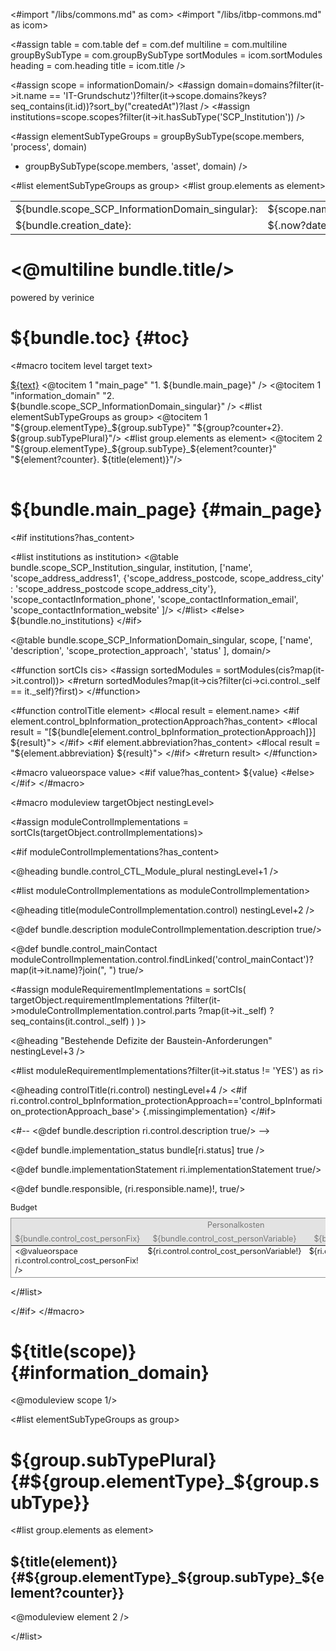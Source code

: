 <#import "/libs/commons.md" as com>
<#import "/libs/itbp-commons.md" as icom>

<#assign table = com.table
         def = com.def
         multiline = com.multiline
         groupBySubType = com.groupBySubType
         sortModules = icom.sortModules
         heading = com.heading
         title = icom.title />

<style>
<#include "styles/default.css">
h1, h2, h3, h4, h5, h6 {
  page-break-after: avoid;
}

td {
  vertical-align: top;
}

.main_page {
  page-break-after: always;
}

.main_page table th:first-child, .main_page table td:first-child {
  width: 8cm;
}

.fullwidth {
  width: 100%;
}

.nobreak {
  page-break-inside: avoid;
}

.missingimplementation {
  color: rgb(255, 18, 18);
}

table.table.budget {
  font-size: 90%;
}

.table.budget, .table.budget th, .table.budget td {
  border: none;
}

table.table.budget caption {
  text-align: left;
}

table.table.budget thead tr th {
  font-weight: normal;  
}

table.table.budget thead th {
  background-color: #e3e3e3;
  color: #767676;
}

table.table.budget tbody tr td {
  border-bottom: 0.2mm solid #929292;
}

table.budget thead tr:first-child th {
  border-top: 0.2mm solid #929292;
}

table.budget tbody tr td:first-child,
table.budget thead tr th:first-child {
  border-left: 0.2mm solid #929292;
}

table.budget tbody tr td:last-child,
table.budget thead tr th:last-child {
  border-right: 0.2mm solid #929292;
}
</style>

<#assign scope = informationDomain/>
<#assign domain=domains?filter(it->it.name == 'IT-Grundschutz')?filter(it->scope.domains?keys?seq_contains(it.id))?sort_by("createdAt")?last />
<#assign institutions=scope.scopes?filter(it->it.hasSubType('SCP_Institution')) />

<#assign elementSubTypeGroups = groupBySubType(scope.members, 'process', domain)
+ groupBySubType(scope.members, 'asset', domain) />

<bookmarks>
  <bookmark name="${bundle.toc}" href="#toc"/>
  <bookmark name="${bundle.main_page}" href="#main_page"/>
  <bookmark name="${bundle.scope_SCP_InformationDomain_singular}" href="#information_domain"/>
  <#list elementSubTypeGroups as group>
    <bookmark name="${group.subTypePlural}" href="#${group.elementType}_${group.subType}">
    <#list group.elements as element>
      <bookmark name="${title(element)}" href="#${group.elementType}_${group.subType}_${element?counter}"/>
    </#list>
    </bookmark>
  </#list>
</bookmarks>


<div class="footer-left">
  <table>
    <tr>
      <td>${bundle.scope_SCP_InformationDomain_singular}: </td>
      <td>${scope.name}</td>
    </tr>
    <tr>
      <td>${bundle.creation_date}: </td>
      <td>${.now?date}</td>
    </tr>
  </table>
</div>

<div class="cover">
<h1><@multiline bundle.title/></h1>
<p>powered by verinice</p>
</div>


# ${bundle.toc} {#toc}
<#macro tocitem level target text>
  <tr class="level${level}">
    <td>
      <a title="${bundle('jumpto', text)}" href="#${target}">${text}</a>
    </td>
    <td>
      <span href="#${target}"/>
    </td>
  </tr>
</#macro>

<table class="toc">
<tbody>
  <@tocitem 1 "main_page" "1. ${bundle.main_page}" />
  <@tocitem 1 "information_domain" "2. ${bundle.scope_SCP_InformationDomain_singular}" />
  <#list elementSubTypeGroups as group>
      <@tocitem 1 "${group.elementType}_${group.subType}" "${group?counter+2}. ${group.subTypePlural}"/>
      <#list group.elements as element>
          <@tocitem 2 "${group.elementType}_${group.subType}_${element?counter}" "${element?counter}. ${title(element)}"/>
      </#list>
  </#list>
</tbody>
</table>

# ${bundle.main_page} {#main_page}

<div class="main_page">

<#if institutions?has_content>

<#list institutions as institution>
    <@table bundle.scope_SCP_Institution_singular,
    institution,
    ['name',
    'scope_address_address1',
    {'scope_address_postcode, scope_address_city' : 'scope_address_postcode scope_address_city'},
    'scope_contactInformation_phone',
    'scope_contactInformation_email',
    'scope_contactInformation_website'
    ]/>
</#list>
<#else>
${bundle.no_institutions}
</#if>

<@table bundle.scope_SCP_InformationDomain_singular,
scope,
['name',
'description',
'scope_protection_approach',
'status'
],
domain/>

</div>

<#function sortCIs cis>
  <#assign sortedModules = sortModules(cis?map(it->it.control))>
  <#return sortedModules?map(it->cis?filter(ci->ci.control._self == it._self)?first)>
</#function>

<#function controlTitle element>
<#local result = element.name>
<#if element.control_bpInformation_protectionApproach?has_content>
  <#local result = "[${bundle[element.control_bpInformation_protectionApproach]}] ${result}">
</#if>
<#if element.abbreviation?has_content>
  <#local result = "${element.abbreviation} ${result}">
</#if>
<#return result>
</#function>

<#macro valueorspace value>
<#if value?has_content>
${value}
<#else>
&nbsp;
</#if>
</#macro>

<#macro moduleview targetObject nestingLevel>

<#assign moduleControlImplementations = sortCIs(targetObject.controlImplementations)>

<#if moduleControlImplementations?has_content>

<@heading bundle.control_CTL_Module_plural nestingLevel+1 />

<#list moduleControlImplementations as moduleControlImplementation>
<div class="nobreak">

<@heading title(moduleControlImplementation.control) nestingLevel+2 />

<@def bundle.description moduleControlImplementation.description true/>

<@def bundle.control_mainContact moduleControlImplementation.control.findLinked('control_mainContact')?map(it->it.name)?join(", ") true/>

<#assign moduleRequirementImplementations = 
  sortCIs(
    targetObject.requirementImplementations
      ?filter(it->moduleControlImplementation.control.parts
        ?map(it->it._self)
        ?seq_contains(it.control._self)
      )
  )>
  
</div>

<@heading "Bestehende Defizite der Baustein-Anforderungen" nestingLevel+3 />

<#list moduleRequirementImplementations?filter(it->it.status != 'YES') as ri>

<div class="nobreak">

<@heading controlTitle(ri.control) nestingLevel+4 />
<#if ri.control.control_bpInformation_protectionApproach=='control_bpInformation_protectionApproach_base'>
{.missingimplementation}
</#if>

<#-- <@def bundle.description ri.control.description true/> -->

<@def bundle.implementation_status bundle[ri.status] true />

<@def bundle.implementationStatement ri.implementationStatement true/>

<@def bundle.responsible, (ri.responsible.name)!, true/>


<table class="table border-bottom budget">
<caption>Budget</caption>
<thead>
<tr>
<th colspan="3">Personalkosten</th>
<th colspan="3">Sachkosten</th>
</tr>
<tr>
<th>${bundle.control_cost_personFix}</th>
<th>${bundle.control_cost_personVariable}</th>
<th>${bundle.control_cost_personPeriod}</th>
<th>${bundle.control_cost_materialFix}</th>
<th>${bundle.control_cost_materialVariable}</th>
<th>${bundle.control_cost_materialPeriod}</th>
</tr>
</thead>
<tbody>
<tr>
<td><@valueorspace ri.control.control_cost_personFix! /></td>
<td>${ri.control.control_cost_personVariable!}</td>
<td>${ri.control.control_cost_personPeriod!}</td>
<td>${ri.control.control_cost_materialFix!}</td>
<td>${ri.control.control_cost_materialVariable!}</td>
<td>${ri.control.control_cost_materialPeriod!}</td>
</tr>
</tbody>
</table>

</div>
</#list>

</#list>

</#if>
</#macro>

# ${title(scope)} {#information_domain}

<@moduleview scope 1/>

<#list elementSubTypeGroups as group>

# ${group.subTypePlural} {#${group.elementType}_${group.subType}}

<#list group.elements as element>

## ${title(element)} {#${group.elementType}_${group.subType}_${element?counter}}

<@moduleview element 2 />

</#list>
<div class="pagebreak"></div>
</#list>